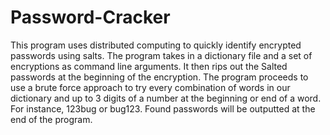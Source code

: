# Password-Cracker
This program uses distributed computing to quickly identify encrypted passwords using salts. The program takes in a dictionary file and a set of encryptions as command line arguments. It then rips out the Salted passwords at the beginning of the encryption. The program proceeds to use a brute force approach to try every combination of words in our dictionary and up to 3 digits of a number at the beginning or end of a word. For instance, 123bug or bug123. Found passwords will be outputted at the end of the program.
